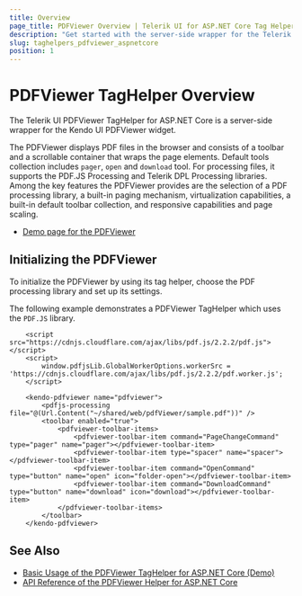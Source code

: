 ```yaml
---
title: Overview
page_title: PDFViewer Overview | Telerik UI for ASP.NET Core Tag Helpers
description: "Get started with the server-side wrapper for the Telerik UI PDFViewer TagHelper for ASP.NET Core (MVC 6 or ASP.NET Core MVC)."
slug: taghelpers_pdfviewer_aspnetcore
position: 1
---
```


# PDFViewer TagHelper Overview

The Telerik UI PDFViewer TagHelper for ASP.NET Core is a server-side wrapper for the Kendo UI PDFViewer widget.

The PDFViewer displays PDF files in the browser and consists of a toolbar and a scrollable container that wraps the page elements. Default tools collection includes `pager`, `open` and `download` tool. For processing files, it supports the PDF.JS Processing and Telerik DPL Processing libraries. Among the key features the PDFViewer provides are the selection of a PDF processing library, a built-in paging mechanism, virtualization capabilities, a built-in default toolbar collection, and responsive capabilities and page scaling.

* [Demo page for the PDFViewer](https://demos.telerik.com/aspnet-core/pdfviewer/tag-helper)

## Initializing the PDFViewer

To initialize the PDFViewer by using its tag helper, choose the PDF processing library and set up its settings.

The following example demonstrates a PDFViewer TagHelper which uses the `PDF.JS` library.

```
    <script src="https://cdnjs.cloudflare.com/ajax/libs/pdf.js/2.2.2/pdf.js"></script>
    <script>
        window.pdfjsLib.GlobalWorkerOptions.workerSrc = 'https://cdnjs.cloudflare.com/ajax/libs/pdf.js/2.2.2/pdf.worker.js';
    </script>

    <kendo-pdfviewer name="pdfviewer">
        <pdfjs-processing file="@(Url.Content("~/shared/web/pdfViewer/sample.pdf"))" />
        <toolbar enabled="true">
            <pdfviewer-toolbar-items>
                <pdfviewer-toolbar-item command="PageChangeCommand" type="pager" name="pager"></pdfviewer-toolbar-item>
                <pdfviewer-toolbar-item type="spacer" name="spacer"></pdfviewer-toolbar-item>
                <pdfviewer-toolbar-item command="OpenCommand" type="button" name="open" icon="folder-open"></pdfviewer-toolbar-item>
                <pdfviewer-toolbar-item command="DownloadCommand" type="button" name="download" icon="download"></pdfviewer-toolbar-item>
            </pdfviewer-toolbar-items>
        </toolbar>
    </kendo-pdfviewer>
```

## See Also

* [Basic Usage of the PDFViewer TagHelper for ASP.NET Core (Demo)](https://demos.telerik.com/aspnet-core/pdfviewer/tag-helper)
* [API Reference of the PDFViewer Helper for ASP.NET Core](/api/pdfviewer)
